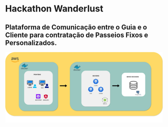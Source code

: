 # Hackathon Wanderlust

## Plataforma de Comunicação entre o Guia e o Cliente para  contratação de Passeios Fixos e Personalizados.

 <img src ="startup_arquitetura.jpg">
